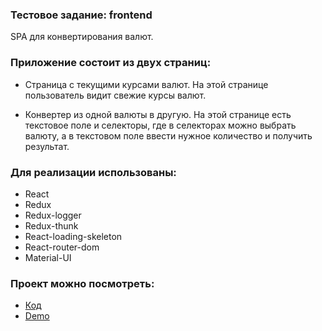 ### Тестовое задание: frontend

SPA для конвертирования валют.

### Приложение состоит из двух страниц:

- Страница с текущими курсами валют. На этой странице пользователь видит свежие курсы валют.
  
- Конвертер из одной валюты в другую. На этой странице есть текстовое поле и селекторы, где в селекторах можно выбрать валюту, а в текстовом поле ввести нужное количество и получить результат.

### Для реализации использованы:
- React
- Redux
- Redux-logger
- Redux-thunk
- React-loading-skeleton
- React-router-dom
- Material-UI

### Проект можно посмотреть:
- [Код](https://github.com/Magomed-Suleymanov/Currency-converter) 
- [Demo](https://young-plains-15154.herokuapp.com/)


